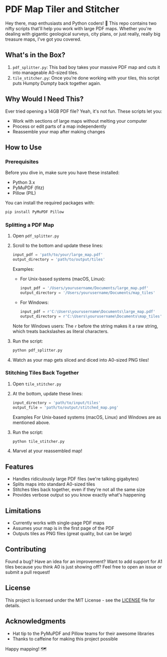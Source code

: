 # PDF Map Tiler and Stitcher

Hey there, map enthusiasts and Python coders! 👋 This repo contains two nifty scripts that'll help you work with large PDF maps. Whether you're dealing with gigantic geological surveys, city plans, or just really, really big treasure maps, I've got you covered.

## What's in the Box?

1. `pdf_splitter.py`: This bad boy takes your massive PDF map and cuts it into manageable A0-sized tiles.
2. `tile_stitcher.py`: Once you're done working with your tiles, this script puts Humpty Dumpty back together again.

## Why Would I Need This?

Ever tried opening a 14GB PDF file? Yeah, it's not fun. These scripts let you:

- Work with sections of large maps without melting your computer
- Process or edit parts of a map independently
- Reassemble your map after making changes

## How to Use

### Prerequisites

Before you dive in, make sure you have these installed:
- Python 3.x
- PyMuPDF (fitz)
- Pillow (PIL)

You can install the required packages with:

```bash
pip install PyMuPDF Pillow
```

### Splitting a PDF Map

1. Open `pdf_splitter.py`
2. Scroll to the bottom and update these lines:
   ```python
   input_pdf = 'path/to/your/large_map.pdf'
   output_directory = 'path/to/output/tiles'
   ```
   
   Examples:
   - For Unix-based systems (macOS, Linux):
     ```python
     input_pdf = '/Users/yourusername/Documents/large_map.pdf'
     output_directory = '/Users/yourusername/Documents/map_tiles'
     ```
   - For Windows:
     ```python
     input_pdf = r'C:\Users\yourusername\Documents\large_map.pdf'
     output_directory = r'C:\Users\yourusername\Documents\map_tiles'
     ```
   Note for Windows users: The `r` before the string makes it a raw string, which treats backslashes as literal characters.

3. Run the script:
   ```bash
   python pdf_splitter.py
   ```
4. Watch as your map gets sliced and diced into A0-sized PNG tiles!

### Stitching Tiles Back Together

1. Open `tile_stitcher.py`
2. At the bottom, update these lines:
   ```python
   input_directory = 'path/to/input/tiles'
   output_file = 'path/to/output/stitched_map.png'
   ```

   Examples For Unix-based systems (macOS, Linux) and Windows are as mentioned above.

3. Run the script:
   ```bash
   python tile_stitcher.py
   ```
4. Marvel at your reassembled map!

## Features

- Handles ridiculously large PDF files (we're talking gigabytes)
- Splits maps into standard A0-sized tiles
- Stitches tiles back together, even if they're not all the same size
- Provides verbose output so you know exactly what's happening

## Limitations

- Currently works with single-page PDF maps
- Assumes your map is in the first page of the PDF
- Outputs tiles as PNG files (great quality, but can be large)

## Contributing

Found a bug? Have an idea for an improvement? Want to add support for A1 tiles because you think A0 is just showing off? Feel free to open an issue or submit a pull request!

## License

This project is licensed under the MIT License - see the [LICENSE](LICENSE) file for details.

## Acknowledgments

- Hat tip to the PyMuPDF and Pillow teams for their awesome libraries
- Thanks to caffeine for making this project possible

Happy mapping! 🗺️
